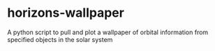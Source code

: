 # horizons-wallpaper
A python script to pull and plot a wallpaper of orbital information from specified objects in the solar system
